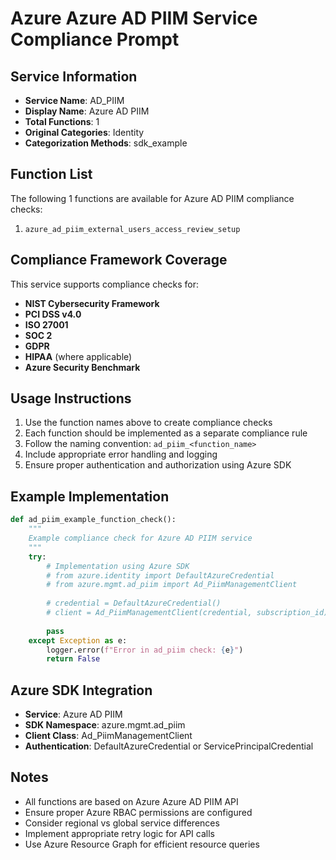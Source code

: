 # Azure Azure AD PIIM Service Compliance Prompt

## Service Information
- **Service Name**: AD_PIIM
- **Display Name**: Azure AD PIIM
- **Total Functions**: 1
- **Original Categories**: Identity
- **Categorization Methods**: sdk_example

## Function List
The following 1 functions are available for Azure AD PIIM compliance checks:

1. `azure_ad_piim_external_users_access_review_setup`


## Compliance Framework Coverage
This service supports compliance checks for:
- **NIST Cybersecurity Framework**
- **PCI DSS v4.0**
- **ISO 27001**
- **SOC 2**
- **GDPR**
- **HIPAA** (where applicable)
- **Azure Security Benchmark**

## Usage Instructions
1. Use the function names above to create compliance checks
2. Each function should be implemented as a separate compliance rule
3. Follow the naming convention: `ad_piim_<function_name>`
4. Include appropriate error handling and logging
5. Ensure proper authentication and authorization using Azure SDK

## Example Implementation
```python
def ad_piim_example_function_check():
    """
    Example compliance check for Azure AD PIIM service
    """
    try:
        # Implementation using Azure SDK
        # from azure.identity import DefaultAzureCredential
        # from azure.mgmt.ad_piim import Ad_PiimManagementClient
        
        # credential = DefaultAzureCredential()
        # client = Ad_PiimManagementClient(credential, subscription_id)
        
        pass
    except Exception as e:
        logger.error(f"Error in ad_piim check: {e}")
        return False
```

## Azure SDK Integration
- **Service**: Azure AD PIIM
- **SDK Namespace**: azure.mgmt.ad_piim
- **Client Class**: Ad_PiimManagementClient
- **Authentication**: DefaultAzureCredential or ServicePrincipalCredential

## Notes
- All functions are based on Azure Azure AD PIIM API
- Ensure proper Azure RBAC permissions are configured
- Consider regional vs global service differences
- Implement appropriate retry logic for API calls
- Use Azure Resource Graph for efficient resource queries
